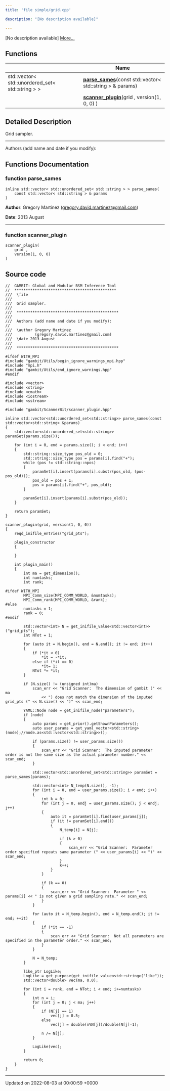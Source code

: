 ```yaml
---
title: 'file simple/grid.cpp'

description: "[No description available]"

---
```







[No description available] [More...](#detailed-description)

## Functions

|                | Name           |
| -------------- | -------------- |
| std::vector< std::unordered_set< std::string > > | **[parse_sames](/documentation/code/darkbit_development/files/grid_8cpp/#function-parse-sames)**(const std::vector< std::string > & params) |
| | **[scanner_plugin](/documentation/code/darkbit_development/files/grid_8cpp/#function-scanner-plugin)**(grid , version(1, 0, 0) ) |

## Detailed Description


Grid sampler.



------------------

Authors (add name and date if you modify): 


## Functions Documentation

### function parse_sames

```
inline std::vector< std::unordered_set< std::string > > parse_sames(
    const std::vector< std::string > & params
)
```


**Author**: Gregory Martinez ([gregory.david.martinez@gmail.com](mailto:gregory.david.martinez@gmail.com)) 

**Date**: 2013 August



------------------


### function scanner_plugin

```
scanner_plugin(
    grid ,
    version(1, 0, 0) 
)
```




## Source code

```
//  GAMBIT: Global and Modular BSM Inference Tool
//  *********************************************
///  \file
///
///  Grid sampler.
///
///  *********************************************
///
///  Authors (add name and date if you modify):
//
///  \author Gregory Martinez
///          (gregory.david.martinez@gmail.com)
///  \date 2013 August
///
///  *********************************************

#ifdef WITH_MPI
#include "gambit/Utils/begin_ignore_warnings_mpi.hpp"
#include "mpi.h"
#include "gambit/Utils/end_ignore_warnings.hpp"
#endif

#include <vector>
#include <string>
#include <cmath>
#include <iostream>
#include <sstream>

#include "gambit/ScannerBit/scanner_plugin.hpp"

inline std::vector<std::unordered_set<std::string>> parse_sames(const std::vector<std::string> &params)
{
    std::vector<std::unordered_set<std::string>> paramSet(params.size());
    
    for (int i = 0, end = params.size(); i < end; i++)
    {
        std::string::size_type pos_old = 0;
        std::string::size_type pos = params[i].find("+");
        while (pos != std::string::npos)
        {
            paramSet[i].insert(params[i].substr(pos_old, (pos-pos_old)));
            pos_old = pos + 1;
            pos = params[i].find("+", pos_old);
        }

        paramSet[i].insert(params[i].substr(pos_old));
    }
    
    return paramSet;
}

scanner_plugin(grid, version(1, 0, 0))
{
    reqd_inifile_entries("grid_pts");
    
    plugin_constructor
    {
        
    }

    int plugin_main()
    {
        int ma = get_dimension();
        int numtasks;
        int rank;
        
#ifdef WITH_MPI
        MPI_Comm_size(MPI_COMM_WORLD, &numtasks);
        MPI_Comm_rank(MPI_COMM_WORLD, &rank);
#else
        numtasks = 1;
        rank = 0;
#endif

        std::vector<int> N = get_inifile_value<std::vector<int>>("grid_pts");
        int NTot = 1;

        for (auto it = N.begin(), end = N.end(); it != end; it++)
        {
            if (*it < 0)
                *it = -*it;
            else if (*it == 0)
                *it= 1;
            NTot *= *it;
        }

        if (N.size() != (unsigned int)ma)
            scan_err << "Grid Scanner:  The dimension of gambit (" << ma
                << ") does not match the dimension of the inputed grid_pts (" << N.size() << ")" << scan_end;
              
        YAML::Node node = get_inifile_node("parameters");
        if (node)
        {
            auto params = get_prior().getShownParameters();
            auto user_params = get_yaml_vector<std::string>(node);//node.as<std::vector<std::string>>();
            
            if (params.size() != user_params.size())
            {
                scan_err << "Grid Scanner:  The inputed parameter order is not the same size as the actual parameter number." << scan_end;
            }
            
            std::vector<std::unordered_set<std::string>> paramSet = parse_sames(params);
            
            std::vector<int> N_temp(N.size(), -1);
            for (int i = 0, end = user_params.size(); i < end; i++)
            {
                int k = 0;
                for (int j = 0, endj = user_params.size(); j < endj; j++)
                {
                    auto it = paramSet[i].find(user_params[j]);
                    if (it != paramSet[i].end())
                    {
                        N_temp[i] = N[j];
                        
                        if (k > 0)
                        {
                            scan_err << "Grid Scanner:  Parameter order specified repeats same parameter (" << user_params[i] << ")" << scan_end;
                        }
                        k++;
                    }
                }
                
                if (k == 0)
                {
                    scan_err << "Grid Scanner:  Parameter " << params[i] << " is not given a grid sampling rate." << scan_end;
                }
            }
            
            for (auto it = N_temp.begin(), end = N_temp.end(); it != end; ++it)
            {
                if (*it == -1)
                {
                    scan_err << "Grid Scanner:  Not all parameters are specified in the parameter order." << scan_end;
                }
            }
            
            N = N_temp;
        }

        like_ptr LogLike;
        LogLike = get_purpose(get_inifile_value<std::string>("like"));
        std::vector<double> vec(ma, 0.0);

        for (int i = rank, end = NTot; i < end; i+=numtasks)
        {
            int n = i;
            for (int j = 0; j < ma; j++)
            {
                if (N[j] == 1)
                    vec[j] = 0.5;
                else
                    vec[j] = double(n%N[j])/double(N[j]-1);

                n /= N[j];
            }

            LogLike(vec);
        }

        return 0;
    }
}
```


-------------------------------

Updated on 2022-08-03 at 00:00:59 +0000
